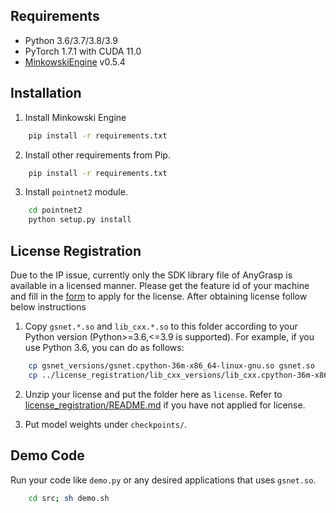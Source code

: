 <!-- <img src="https://user-images.githubusercontent.com/12446953/208367719-4ef7922f-4001-41f7-aa9f-076e462d1325.png" width="60%"> -->

## Requirements
- Python 3.6/3.7/3.8/3.9
- PyTorch 1.7.1 with CUDA 11.0
- [MinkowskiEngine](https://github.com/NVIDIA/MinkowskiEngine) v0.5.4

## Installation
1. Install Minkowski Engine
```bash
    pip install -r requirements.txt
```

2. Install other requirements from Pip.
```bash
    pip install -r requirements.txt
```

3. Install ``pointnet2`` module.
```bash
    cd pointnet2
    python setup.py install
```

## License Registration
   
Due to the IP issue, currently only the SDK library file of AnyGrasp is available in a licensed manner. Please get the feature id of your machine and fill in the [form](https://forms.gle/XVV3Eip8njTYJEBo6) to apply for the license. After obtaining license follow below instructions

1. Copy `gsnet.*.so` and `lib_cxx.*.so` to this folder according to your Python version (Python>=3.6,<=3.9 is supported). For example, if you use Python 3.6, you can do as follows:
```bash
    cp gsnet_versions/gsnet.cpython-36m-x86_64-linux-gnu.so gsnet.so
    cp ../license_registration/lib_cxx_versions/lib_cxx.cpython-36m-x86_64-linux-gnu.so lib_cxx.so
```

2. Unzip your license and put the folder here as `license`. Refer to [license_registration/README.md](../license_registration/README.md) if you have not applied for license.

3. Put model weights under ``checkpoints/``.

## Demo Code
Run your code like `demo.py` or any desired applications that uses `gsnet.so`. 
```bash
    cd src; sh demo.sh
```
